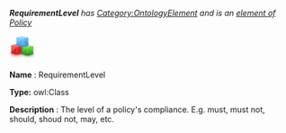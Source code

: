 ___RequirementLevel__ 
 has
 [Category:OntologyElement](../../Category/OntologyElement "Category:OntologyElement") 
 and is an
 [element of](../../Property/ElementOf "Property:ElementOf") 
[Policy](../../Submissions/Policy "Submissions:Policy")_




  





[![Class](../images/thumb/2/27/Class.gif/45px-Class.gif)](../../Image/Class.gif "Class")


__Name__ 
 : RequirementLevel
 



__Type:__ 
 owl:Class
 



__Description__ 
 : The level of a policy's compliance. E.g. must, must not, should, shoud not, may, etc.